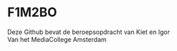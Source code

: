 # F1M2BO

Deze Github bevat de beroepsopdracht van Kiet en Igor 
<br>
Van het MediaCollege Amsterdam
